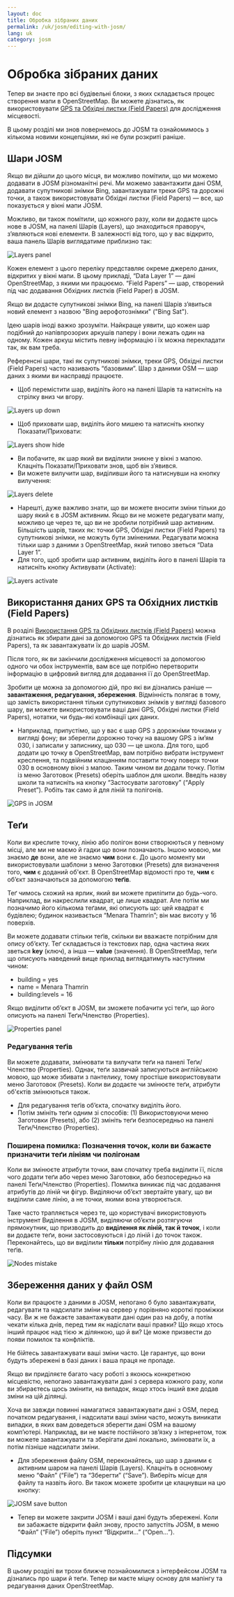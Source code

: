 ```yaml
---
layout: doc
title: Обробка зібраних даних
permalink: /uk/josm/editing-with-josm/
lang: uk
category: josm
---
```


Обробка зібраних даних
==================


Тепер ви знаєте про всі будівельні блоки, з яких складається процес створення мапи в OpenStreetMap. Ви можете дізнатись, як використовувати [GPS та Обхідні листки (Field Papers)](/uk/mobile-mapping/) для дослідження місцевості.

В цьому розділі ми знов повернемось до JOSM та ознайомимось з кількома новими концепціями, які не були розкриті раніше.

Шари JOSM
-----------
Якщо ви дійшли до цього місця, ви можливо помітили, що ми можемо додавати в JOSM різноманітні речі. Ми можемо завантажити дані OSM, додавати супутникові знімки Bing, завантажувати треки GPS та дорожні точки, а також використовувати Обхідні листки (Field Papers) — все, що показується у вікні мапи JOSM.

Можливо, ви також помітили, що кожного разу, коли ви додаєте щось нове в JOSM, на панелі Шарів (Layers), що знаходиться праворуч, з’являються нові елементи. В залежності від того, що у вас відкрито, ваша панель Шарів виглядатиме приблизно так:

![Layers panel][]

Кожен елемент з цього переліку представляє окреме джерело даних, відкритих у вікні мапи. В цьому прикладі, “Data Layer 1” — дані OpenStreetMap, з якими ми працюємо. “Field Papers” — шар, створений під час додавання Обхідних листків (Field Paper) в JOSM.

Якщо ви додасте супутникові знімки Bing, на панелі Шарів з’явиться новий елемент з назвою "Bing аерофотознімки" ("Bing Sat").

Ідею шарів іноді важко зрозуміти. Найкраще уявити, що кожен шар подібний до напівпрозорих аркушів паперу і вони лежать один на одному. Кожен аркуш містить певну інформацію і їх можна перекладати так, як вам треба.

Референсні шари, такі як супутникові знімки, треки GPS, Обхідні листки (Field Papers) часто називають “базовими”. Шар з даними OSM — шар даних з якими ви насправді працюєте.

-   Щоб перемістити шар, виділіть його на панелі Шарів та натисніть на стрілку вниз чи вгору.

![Layers up down][]

-   Щоб приховати шар, виділіть його мишею та натисніть кнопку Показати/Приховати:

![Layers show hide][]

-   Ви побачите, як шар який ви виділили зникне у вікні з мапою. Клацніть Показати/Приховати знов, щоб він з’явився.
-   Ви можете вилучити шар, виділивши його та натиснувши на кнопку вилучення:

![Layers delete][]

-   Нарешті, дуже важливо знати, що ви можете вносити зміни тільки до шару який є в JOSM активним. Якщо ви не можете редагувати мапу, можливо це через те, що ви не зробили потрібний шар активним. Більшість шарів, таких як: точки GPS, Обхідні листки (Field Papers) та супутникові знімки, не можуть бути зміненими. Редагувати можна тільки шар з даними з OpenStreetMap, який типово зветься “Data Layer 1”.
-   Для того, щоб зробити шар активним, виділіть його в панелі Шарів та натисніть кнопку Активувати (Activate):

![Layers activate][]


Використання даних GPS та Обхідних листків (Field Papers)
-------------------------------
В розділі [Використання GPS та Обхідних листків (Field Papers)](/uk/mobile-mapping/) можна дізнатись як збирати дані за допомогою GPS та Обхідних листків (Field Papers), та як завантажувати їх до шарів JOSM.

Після того, як ви закінчили дослідження місцевості за допомогою одного чи обох інструментів, вам все ще потрібно перетворити інформацію в цифровий вигляд для додавання її до OpenStreetMap.

Зробити це можна за допомогою дій, про які ви дізнались раніше — **завантаження, редагування, збереження**. Відмінність полягає в тому, що замість використання тільки супутникових знімків у вигляді базового шару, ви можете використовувати ваші дані GPS, Обхідні листки (Field Papers), нотатки, чи будь-які комбінації цих даних.

-   Наприклад, припустімо, що у вас є шар GPS з дорожніми точками у вигляді фону; ви зберегли дорожню точку на вашому GPS з ім’ям 030, і записали у записнику, що 030 — це школа. Для того, щоб додати цю точку в OpenStreetMap, вам потрібно вибрати інструмент креслення, та подвійним клацанням поставити точку поверх точки 030 в основному вікні з мапою. Таким чином ви додали точку. Потім із меню Заготовок (Presets) оберіть шаблон для школи. Введіть назву школи та натисніть на кнопку “Застосувати заготовку” (“Apply Preset”). Робіть так само й для ліній та полігонів.

![GPS in JOSM][]

Теґи
----
Коли ви креслите точку, лінію або полігон вони створюються у певному місці, але ми не маємо й гадки що вони позначають. Іншою мовою, ми знаємо **де** вони, але не знаємо **чим** вони є. До цього моменту ми використовували шаблони з меню Заготовки (Presets) для визначення того, **чим** є доданий об'єкт. В OpenStreetMap відомості про те, **чим** є об’єкт зазначаються за допомогою **теґів**.

Теґ чимось схожий на ярлик, який ви можете приліпити до будь-чого. Наприклад, ви накреслили квадрат, це лише квадрат. Але потім ми позначимо його кількома теґами, які описують що: цей квадрат є будівлею; будинок називається “Menara Thamrin”; він має висоту у 16 поверхів.

Ви можете додавати стільки теґів, скільки ви вважаєте потрібним для опису об’єкту. Теґ складається із текстових пар, одна частина яких зветься **key** (ключ), а інша — **value** (значення). В OpenStreetMap, теґи що описують наведений вище приклад виглядатимуть наступним чином:

-   building = yes
-   name = Menara Thamrin
-   building:levels = 16

Якщо виділити об’єкт в JOSM, ви зможете побачити усі теґи, що його описують на панелі Теґи/Членство (Properties).

![Properties panel][]

### Редагування теґів

Ви можете додавати, змінювати та вилучати теґи на панелі Теґи/Членство (Properties). Однак, теґи зазвичай записуються англійською мовою, що може збивати з пантелику, тому простіше використовувати меню Заготовок (Presets). Коли ви додаєте чи змінюєте теґи, атрибути об'єктів змінюються також.

-   Для редагування теґів об’єкта, спочатку виділіть його.
-   Потім змініть теґи одним зі способів: (1) Використовуючи меню Заготовки (Presets), або (2) змініть теґи безпосередньо на панелі Теґи/Членство (Properties).

### Поширена помилка: Позначення точок, коли ви бажаєте призначити теґи лініям чи полігонам

Коли ви змінюєте атрибути точки, вам спочатку треба виділити її, після чого додати теґи або через меню Заготовки, або безпосередньо на панелі Теґи/Членство (Properties). Помилка виникає під час додавання атрибутів до ліній чи фігур. Виділяючи об’єкт звертайте увагу, що ви виділили саме лінію, а не точки, якими вона утворюється.
<!-- remove this line -->

Таке часто трапляється через те, що користувачі використовують інструмент Виділення в JOSM, виділяючи об’єкти розтягуючи прямокутник, що призводить до **виділення як ліній, так й точок**, і коли ви додаєте теґи, вони застосовуються і до ліній і до точок також. Переконайтесь, що ви виділили **тільки** потрібну лінію для додавання теґів.

![Nodes mistake][]

Збереження даних у файл OSM
----------------
Коли ви працюєте з даними в JOSM, непогано б було завантажувати, редагувати та надсилати зміни на сервер у порівняно короткі проміжки часу. Ви ж не бажаєте завантажувати дані один раз на добу, а потім чекати кілька днів, перед тим як надіслати ваші правки? Що якщо хтось інший працює над тією ж ділянкою, що й ви? Це може призвести до появи помилок та конфліктів.

Не бійтесь завантажувати ваші зміни часто. Це гарантує, що вони будуть збережені в базі даних і ваша праця не пропаде.

Якщо ви приділяєте багато часу роботі з якоюсь конкретною місцевістю, непогано завантажувати дані з сервера кожного разу, коли ви збираєтесь щось змінити, на випадок, якщо хтось інший вже додав зміни на цій ділянці.

Хоча ви завжди повинні намагатися завантажувати дані з OSM, перед початком редагування, і надсилати ваші зміни часто, можуть виникати випадки, в яких вам доведеться зберегти дані OSM на вашому комп’ютері. Наприклад, ви не маєте постійного зв’язку з інтернетом, тож ви можете завантажувати та зберігати дані локально, змінювати їх, а потім пізніше надсилати зміни.

-   Для збереження файлу OSM, переконайтесь, що шар з даними є активним шаром на панелі Шарів (Layers). Клацніть в основному меню “Файл” (“File”) та “Зберегти” (“Save”). Виберіть місце для файлу та назвіть його. Ви також можете зробити це клацнувши на цю кнопку:

![JOSM save button][]

-   Тепер ви можете закрити JOSM і ваші дані будуть збережені. Коли ви забажаєте відкрити файл знову, просто запустіть JOSM, в меню “Файл” (“File”) оберіть пункт “Відкрити…” (“Open…”).

Підсумки
-------
В цьому розділі ви трохи ближче познайомилися з інтерфейсом JOSM та дізнались про шари й теґи. Тепер ви маєте міцну основу для мапінгу та редагування даних OpenStreetMap.


[Layers panel]: /images/josm/josm_layers-panel.png
[Layers up down]: /images/josm/josm_layers-panel-up-down.png
[Layers show hide]: /images/josm/josm_layers-panel-show-hide.png
[Layers delete]: /images/josm/josm_layers-panel-delete.png
[Layers activate]: /images/josm/josm_layers-panel-activate.png
[GPS in JOSM]: /images/josm/josm_gps-layer.png
[Properties panel]: /images/josm/josm_properties-panel.png
[Nodes mistake]: /images/josm/josm_nodes-selected-mistake.png
[JOSM save button]: /images/josm/josm_save-button.png